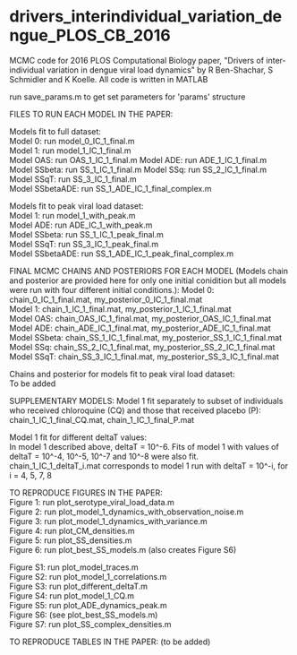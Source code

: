 # drivers_interindividual_variation_dengue_PLOS_CB_2016
MCMC code for 2016 PLOS Computational Biology paper, "Drivers of inter-individual variation in dengue viral load dynamics" by R Ben-Shachar, S Schmidler and K Koelle. 
All code is written in MATLAB

run save_params.m to get set parameters for 'params' structure                                 

FILES TO RUN EACH MODEL IN THE PAPER:     

Models fit to full dataset:                           
Model 0:   run model_0_IC_1_final.m                           
Model 1:   run model_1_IC_1_final.m                 
Model OAS: run OAS_1_IC_1_final.m
Model ADE: run ADE_1_IC_1_final.m                            
Model SSbeta: run SS_1_IC_1_final.m
Model SSq: run SS_2_IC_1_final.m                  
Model SSqT: run SS_3_IC_1_final.m                      
Model SSbetaADE: run SS_1_ADE_IC_1_final_complex.m             

Models fit to peak viral load dataset:                            
Model 1: run model_1_with_peak.m                     
Model ADE: run ADE_IC_1_with_peak.m            
Model SSbeta: run SS_1_IC_1_peak_final.m                    
Model SSqT: run SS_3_IC_1_peak_final.m         
Model SSbetaADE: run SS_1_ADE_IC_1_peak_final_complex.m           

FINAL MCMC CHAINS AND POSTERIORS FOR EACH MODEL (Models chain and posterior are provided here for only one initial conidition but all models were run with four different initial conditions.): 
Model 0: chain_0_IC_1_final.mat, my_posterior_0_IC_1_final.mat                
Model 1: chain_1_IC_1_final.mat, my_posterior_1_IC_1_final.mat                      
Model OAS: chain_OAS_IC_1_final.mat, my_posterior_OAS_IC_1_final.mat                      
Model ADE: chain_ADE_IC_1_final.mat, my_posterior_ADE_IC_1_final.mat                
Model SSbeta: chain_SS_1_IC_1_final.mat, my_posterior_SS_1_IC_1_final.mat                 
Model SSq: chain_SS_2_IC_1_final.mat, my_posterior_SS_2_IC_1_final.mat                    
Model SSqT: chain_SS_3_IC_1_final.mat, my_posterior_SS_3_IC_1_final.mat     

Chains and posterior for models fit to peak viral load dataset:           
To be added              

SUPPLEMENTARY MODELS: 
Model 1 fit separately to subset of individuals who received chloroquine (CQ) and those that received placebo (P):           
chain_1_IC_1_final_CQ.mat, chain_1_IC_1_final_P.mat
                         
Model 1 fit for different deltaT values:                     
In model 1 described above, deltaT = 10^-6. Fits of model 1 with values of deltaT = 10^-4, 10^-5, 10^-7 and 10^-8 were also fit. chain_1_IC_1_deltaT_i.mat corresponds to model 1 run with deltaT = 10^-i, for i = 4, 5, 7, 8

TO REPRODUCE FIGURES IN THE PAPER:                
Figure 1: run plot_serotype_viral_load_data.m            
Figure 2: run plot_model_1_dynamics_with_observation_noise.m              
Figure 3: run plot_model_1_dynamics_with_variance.m              
Figure 4: run plot_CM_densities.m                  
Figure 5: run plot_SS_densities.m                   
Figure 6: run plot_best_SS_models.m (also creates Figure S6)                

Figure S1: run plot_model_traces.m                        
Figure S2: run plot_model_1_correlations.m                             
Figure S3: run plot_different_deltaT.m                        
Figure S4: run plot_model_1_CQ.m                  
Figure S5: run plot_ADE_dynamics_peak.m                     
Figure S6: (see plot_best_SS_models.m)                
Figure S7: run plot_SS_complex_densities.m             

TO REPRODUCE TABLES IN THE PAPER: (to be added)
